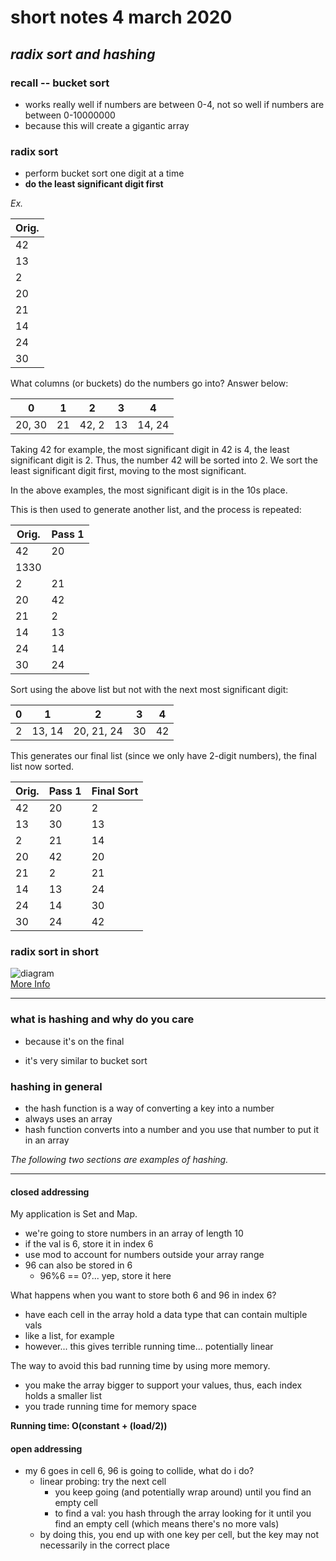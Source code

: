 # short notes 4 march 2020
## _radix sort and hashing_

### recall -- bucket sort
- works really well if numbers are between 0-4, not so well if numbers are between 0-10000000
- because this will create a gigantic array

### radix sort
- perform bucket sort one digit at a time
- **do the least significant digit first** 
    
_Ex._
    
|Orig.|
|---|
|42|
|13
|2|
|20|
|21|
|14|
|24|
|30|
    
What columns (or buckets) do the numbers go into? Answer below:
    
|0|1|2|3|4|
|---|---|---|---|---|
|20, 30|21|42, 2|13|14, 24|
   
Taking 42 for example, the most significant digit in 42 is 4, the least significant digit is 2.
 Thus, the number 42 will be sorted into 2. We sort the least significant digit first, moving to the most significant.
    
In the above examples, the most significant digit is in the 10s place.
    
This is then used to generate another list, and the process is repeated:
    
|Orig.|Pass 1|
|---|---|
|42|20|
|1330|
|2|21|
|20|42|
|21|2|
|14|13|
|24|14|
|30|24|
   
Sort using the above list but not with the next most significant digit:
    
|0|1|2|3|4|
|---|---|---|---|---|
|2|13, 14|20, 21, 24|30|42|
    
This generates our final list (since we only have 2-digit numbers), the final list now sorted.
    
|Orig.|Pass 1|Final Sort|
|---|---|---|
|42|20|2|
|13|30|13|
|2|21|14|
|20|42|20|
|21|2|21|
|14|13|24|
|24|14|30|
|30|24|42|
    
### radix sort in short
![diagram](https://i.ytimg.com/vi/nu4gDuFabIM/maxresdefault.jpg)    
[More Info](https://www.geeksforgeeks.org/radix-sort/)
    
---
    
### what is hashing and why do you care
- because it's on the final
    
- it's very similar to bucket sort
   

### hashing in general
- the hash function is a way of converting a key into a number
- always uses an array
- hash function converts into a number and you use that number to put it in an array
    
_The following two sections are examples of hashing._
    
---
#### closed addressing
    
My application is Set and Map.    
- we're going to store numbers in an array of length 10
- if the val is 6, store it in index 6
- use mod to account for numbers outside your array range
- 96 can also be stored in 6
	- 96%6 == 0?... yep, store it here
    
What happens when you want to store both 6 and 96 in index 6?
- have each cell in the array hold a data type that can contain multiple vals
- like a list, for example
- however... this gives terrible running time... potentially linear
    
The way to avoid this bad running time by using more memory.
- you make the array bigger to support your values, thus, each index holds a smaller list
- you trade running time for memory space
    
**Running time: O(constant + (load/2))**
    
#### open addressing
- my 6 goes in cell 6, 96 is going to collide, what do i do?
	- linear probing: try the next cell
		- you keep going (and potentially wrap around) until you find an empty cell
		- to find a val: you hash through the array looking for it until you find an empty cell (which means there's no more vals)
	- by doing this, you end up with one key per cell, but the key may not necessarily in the correct place
